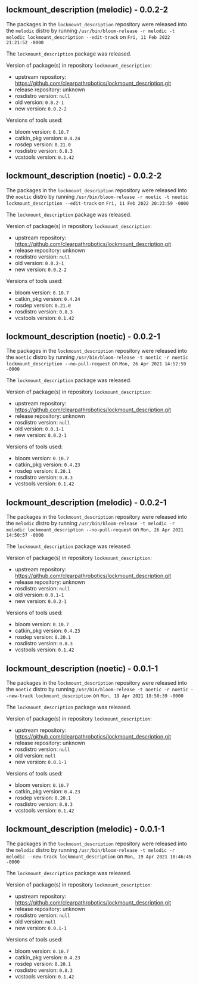 ## lockmount_description (melodic) - 0.0.2-2

The packages in the `lockmount_description` repository were released into the `melodic` distro by running `/usr/bin/bloom-release -r melodic -t melodic lockmount_description --edit-track` on `Fri, 11 Feb 2022 21:21:52 -0000`

The `lockmount_description` package was released.

Version of package(s) in repository `lockmount_description`:

- upstream repository: https://github.com/clearpathrobotics/lockmount_description.git
- release repository: unknown
- rosdistro version: `null`
- old version: `0.0.2-1`
- new version: `0.0.2-2`

Versions of tools used:

- bloom version: `0.10.7`
- catkin_pkg version: `0.4.24`
- rosdep version: `0.21.0`
- rosdistro version: `0.8.3`
- vcstools version: `0.1.42`


## lockmount_description (noetic) - 0.0.2-2

The packages in the `lockmount_description` repository were released into the `noetic` distro by running `/usr/bin/bloom-release -r noetic -t noetic lockmount_description --edit-track` on `Fri, 11 Feb 2022 20:23:59 -0000`

The `lockmount_description` package was released.

Version of package(s) in repository `lockmount_description`:

- upstream repository: https://github.com/clearpathrobotics/lockmount_description.git
- release repository: unknown
- rosdistro version: `null`
- old version: `0.0.2-1`
- new version: `0.0.2-2`

Versions of tools used:

- bloom version: `0.10.7`
- catkin_pkg version: `0.4.24`
- rosdep version: `0.21.0`
- rosdistro version: `0.8.3`
- vcstools version: `0.1.42`


## lockmount_description (noetic) - 0.0.2-1

The packages in the `lockmount_description` repository were released into the `noetic` distro by running `/usr/bin/bloom-release -t noetic -r noetic lockmount_description --no-pull-request` on `Mon, 26 Apr 2021 14:52:59 -0000`

The `lockmount_description` package was released.

Version of package(s) in repository `lockmount_description`:

- upstream repository: https://github.com/clearpathrobotics/lockmount_description.git
- release repository: unknown
- rosdistro version: `null`
- old version: `0.0.1-1`
- new version: `0.0.2-1`

Versions of tools used:

- bloom version: `0.10.7`
- catkin_pkg version: `0.4.23`
- rosdep version: `0.20.1`
- rosdistro version: `0.8.3`
- vcstools version: `0.1.42`


## lockmount_description (melodic) - 0.0.2-1

The packages in the `lockmount_description` repository were released into the `melodic` distro by running `/usr/bin/bloom-release -t melodic -r melodic lockmount_description --no-pull-request` on `Mon, 26 Apr 2021 14:50:57 -0000`

The `lockmount_description` package was released.

Version of package(s) in repository `lockmount_description`:

- upstream repository: https://github.com/clearpathrobotics/lockmount_description.git
- release repository: unknown
- rosdistro version: `null`
- old version: `0.0.1-1`
- new version: `0.0.2-1`

Versions of tools used:

- bloom version: `0.10.7`
- catkin_pkg version: `0.4.23`
- rosdep version: `0.20.1`
- rosdistro version: `0.8.3`
- vcstools version: `0.1.42`


## lockmount_description (noetic) - 0.0.1-1

The packages in the `lockmount_description` repository were released into the `noetic` distro by running `/usr/bin/bloom-release -t noetic -r noetic --new-track lockmount_description` on `Mon, 19 Apr 2021 18:50:39 -0000`

The `lockmount_description` package was released.

Version of package(s) in repository `lockmount_description`:

- upstream repository: https://github.com/clearpathrobotics/lockmount_description.git
- release repository: unknown
- rosdistro version: `null`
- old version: `null`
- new version: `0.0.1-1`

Versions of tools used:

- bloom version: `0.10.7`
- catkin_pkg version: `0.4.23`
- rosdep version: `0.20.1`
- rosdistro version: `0.8.3`
- vcstools version: `0.1.42`


## lockmount_description (melodic) - 0.0.1-1

The packages in the `lockmount_description` repository were released into the `melodic` distro by running `/usr/bin/bloom-release -t melodic -r melodic --new-track lockmount_description` on `Mon, 19 Apr 2021 18:46:45 -0000`

The `lockmount_description` package was released.

Version of package(s) in repository `lockmount_description`:

- upstream repository: https://github.com/clearpathrobotics/lockmount_description.git
- release repository: unknown
- rosdistro version: `null`
- old version: `null`
- new version: `0.0.1-1`

Versions of tools used:

- bloom version: `0.10.7`
- catkin_pkg version: `0.4.23`
- rosdep version: `0.20.1`
- rosdistro version: `0.8.3`
- vcstools version: `0.1.42`



